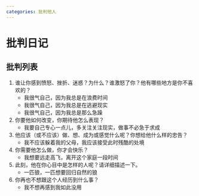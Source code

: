 ```yaml
---
categories: 批判他人
---
```


# 批判日记

## 批判列表

1. 谁让你感到愤怒、挫折、迷惑？为什么？谁激怒了你？他有哪些地方是你不喜欢的？
    - 我很气自己，因为我总是在浪费时间
    - 我很气自己，因为我总是在逃避现实
    - 我很气自己，因为我总是那么急躁
2. 你要他如何改变，你期待他怎么表现？
    - 我要自己专心一点儿，多关注关注现实，做事不必急于求成
3. 他应该（或不应该）做、想、成为或感觉什么呢？你想给他什么样的忠告？
    - 我不应该躲着我的父母，我应该接受此时残酷的处境
4. 你需要他怎么做，你才会快乐？
    - 我想要远走高飞，离开这个家庭一段时间
5. 此刻，他在你心目中是怎样的人呢？请详细描述一下。
    - 一匹狼，一匹想要回归自然的狼
6. 你再也不想跟这个人经历到什么事？
    - 我不想再感到我如此没用
